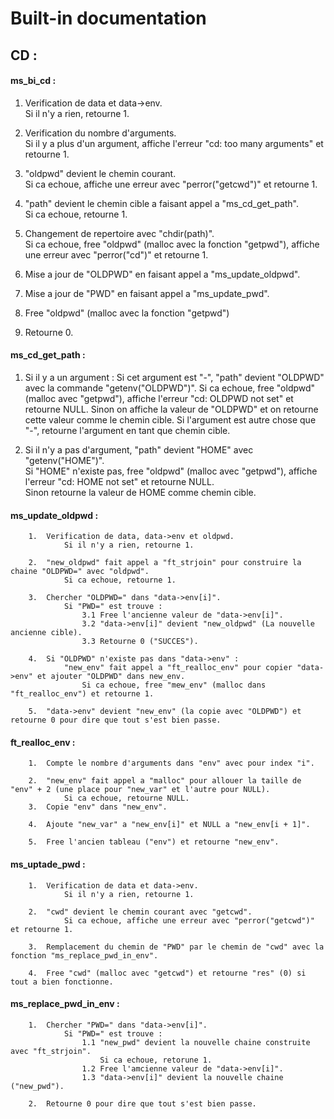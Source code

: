 # Built-in documentation

## CD :

#### ms_bi_cd :

1.	Verification de data et data->env.\
		Si il n'y a rien, retourne 1.
		
2.	Verification du nombre d'arguments.\
		Si il y a plus d'un argument, affiche l'erreur "cd: too many arguments" et retourne 1.

3.	"oldpwd" devient le chemin courant.\
		Si ca echoue, affiche une erreur avec "perror("getcwd")" et retourne 1.
		
4.	"path" devient le chemin cible a faisant appel a "ms_cd_get_path".\
		Si ca echoue, retourne 1.

5.	Changement de repertoire avec "chdir(path)".\
		Si ca echoue, free "oldpwd" (malloc avec la fonction "getpwd"), affiche une erreur avec "perror("cd")" et retourne 1.
		
6.	Mise a jour de "OLDPWD" en faisant appel a "ms_update_oldpwd".

7.	Mise a jour de "PWD" en faisant appel a "ms_update_pwd".

8.	Free "oldpwd" (malloc avec la fonction "getpwd")

9.	Retourne 0.

#### ms_cd_get_path :

1.	Si il y a un argument :
		Si cet argument est "-", "path" devient "OLDPWD" avec la commande "getenv("OLDPWD")".
			Si ca echoue, free "oldpwd" (malloc avec "getpwd"), affiche l'erreur "cd: OLDPWD not set" et retourne NULL.
			Sinon on affiche la valeur de "OLDPWD" et on retourne cette valeur comme le chemin cible.
		Si l'argument est autre chose que "-", retourne l'argument en tant que chemin cible.

2.	Si il n'y a pas d'argument, "path" devient "HOME" avec "getenv("HOME")".\
		Si "HOME" n'existe pas, free "oldpwd" (malloc avec "getpwd"), affiche l'erreur "cd: HOME not set" et retourne NULL.\
	Sinon retourne la valeur de HOME comme chemin cible.

#### ms_update_oldpwd :

		1.	Verification de data, data->env et oldpwd.
				Si il n'y a rien, retourne 1.

		2.	"new_oldpwd" fait appel a "ft_strjoin" pour construire la chaine "OLDPWD=" avec "oldpwd".
				Si ca echoue, retourne 1.

		3.	Chercher "OLDPWD=" dans "data->env[i]".
				Si "PWD=" est trouve :
					3.1	Free l'ancienne valeur de "data->env[i]".
					3.2	"data->env[i]" devient "new_oldpwd" (La nouvelle ancienne cible).
					3.3	Retourne 0 ("SUCCES").

		4.	Si "OLDPWD" n'existe pas dans "data->env" :
				"new_env" fait appel a "ft_realloc_env" pour copier "data->env" et ajouter "OLDPWD" dans new_env.
					Si ca echoue, free "mew_env" (malloc dans "ft_realloc_env") et retourne 1.

		5.	"data->env" devient "new_env" (la copie avec "OLDPWD") et retourne 0 pour dire que tout s'est bien passe.

#### ft_realloc_env :

		1.	Compte le nombre d'arguments dans "env" avec pour index "i".

		2.	"new_env" fait appel a "malloc" pour allouer la taille de "env" + 2 (une place pour "new_var" et l'autre pour NULL).
				Si ca echoue, retourne NULL.
		3.	Copie "env" dans "new_env".

		4.	Ajoute "new_var" a "new_env[i]" et NULL a "new_env[i + 1]".

		5.	Free l'ancien tableau ("env") et retourne "new_env".

#### ms_uptade_pwd :

		1.	Verification de data et data->env.
				Si il n'y a rien, retourne 1.
		
		2.	"cwd" devient le chemin courant avec "getcwd".
				Si ca echoue, affiche une erreur avec "perror("getcwd")" et retourne 1.
		
		3.	Remplacement du chemin de "PWD" par le chemin de "cwd" avec la fonction "ms_replace_pwd_in_env".

		4.	Free "cwd" (malloc avec "getcwd") et retourne "res" (0) si tout a bien fonctionne.

#### ms_replace_pwd_in_env :

		1.	Chercher "PWD=" dans "data->env[i]".
				Si "PWD=" est trouve :
					1.1	"new_pwd" devient la nouvelle chaine construite avec "ft_strjoin".
						Si ca echoue, retorune 1.
					1.2	Free l'amcienne valeur de "data->env[i]".
					1.3	"data->env[i]" devient la nouvelle chaine ("new_pwd").

		2.	Retourne 0 pour dire que tout s'est bien passe.
